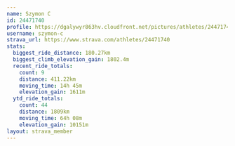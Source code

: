 ```yaml
---
name: Szymon C
id: 24471740
profile: https://dgalywyr863hv.cloudfront.net/pictures/athletes/24471740/7213253/3/large.jpg
username: szymon-c
strava_url: https://www.strava.com/athletes/24471740
stats:
  biggest_ride_distance: 180.27km
  biggest_climb_elevation_gain: 1802.4m
  recent_ride_totals:
    count: 9
    distance: 411.22km
    moving_time: 14h 45m
    elevation_gain: 1611m
  ytd_ride_totals:
    count: 44
    distance: 1809km
    moving_time: 64h 08m
    elevation_gain: 10151m
layout: strava_member
--- 
```

